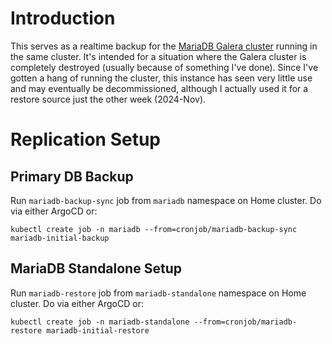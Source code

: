 # Introduction
This serves as a realtime backup for the [MariaDB Galera cluster](/mariadb-galera) running in the same cluster. It's intended for a situation where the Galera cluster is completely destroyed (usually because of something I've done). Since I've gotten a hang of running the cluster, this instance has seen very little use and may eventually be decommissioned, although I actually used it for a restore source just the other week (2024-Nov).

# Replication Setup
## Primary DB Backup
Run `mariadb-backup-sync` job from `mariadb` namespace on Home cluster. Do via either ArgoCD or:
```
kubectl create job -n mariadb --from=cronjob/mariadb-backup-sync mariadb-initial-backup
```

## MariaDB Standalone Setup
Run `mariadb-restore` job from `mariadb-standalone` namespace on Home cluster. Do via either ArgoCD or:
```
kubectl create job -n mariadb-standalone --from=cronjob/mariadb-restore mariadb-initial-restore
```